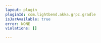 ```yaml
---
layout: plugin
pluginId: com.lightbend.akka.grpc.gradle
isJarAvailable: true
error: NONE
violations: []

---
```

